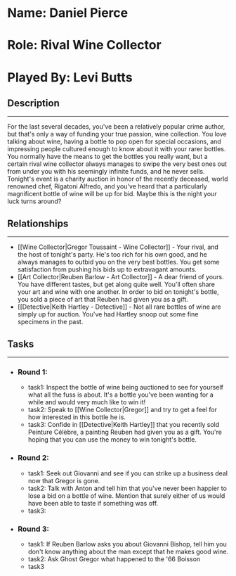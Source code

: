 # Name: Daniel Pierce
# Role: Rival Wine Collector
# Played By: Levi Butts

## Description
---
For the last several decades, you've been a relatively popular crime author, but that's only a way of funding your true passion, wine collection. You love talking about wine, having a bottle to pop open for special occasions, and impressing people cultured enough to know about it with your rarer bottles. You normally have the means to get the bottles you really want, but a certain rival wine collector always manages to swipe the very best ones out from under you with his seemingly infinite funds, and he never sells. Tonight's event is a charity auction in honor of the recently deceased, world renowned chef, Rigatoni Alfredo, and you've heard that a particularly magnificent bottle of wine will be up for bid. Maybe this is the night your luck turns around?

## Relationships
---
- [[Wine Collector|Gregor Toussaint - Wine Collector]]  - Your rival, and the host of tonight's party. He's too rich for his own good, and he always manages to outbid you on the very best bottles. You get some satisfaction from pushing his bids up to extravagant amounts.
- [[Art Collector|Reuben Barlow - Art Collector]]  - A dear friend of yours. You have different tastes, but get along quite well. You'll often share your art and wine with one another. In order to bid on tonight's bottle, you sold a piece of art that Reuben had given you as a gift.
- [[Detective|Keith Hartley - Detective]]  - Not all rare bottles of wine are simply up for auction. You've had Hartley snoop out some fine specimens in the past.

## Tasks
___
- ### Round 1:
	- task1:  Inspect the bottle of wine being auctioned to see for yourself what all the fuss is about. It's a bottle you've been wanting for a while and would very much like to win it!
	- task2:  Speak to [[Wine Collector|Gregor]] and try to get a feel for how interested in this bottle he is.
	- task3:  Confide in [[Detective|Keith Hartley]] that you recently sold Peinture Célèbre, a painting Reuben had given you as a gift. You're hoping that you can use the money to win tonight's bottle.
- ### Round 2:
	- task1: Seek out Giovanni and see if you can strike up a business deal now that Gregor is gone.
	- task2: Talk with Anton and tell him that you've never been happier to lose a bid on a bottle of wine. Mention that surely either of us would have been able to taste if something was off.
	- task3:
- ### Round 3:
	- task1: If Reuben Barlow asks you about Giovanni Bishop, tell him you don't know anything about the man except that he makes good wine.
	- task2: Ask Ghost Gregor what happened to the '66 Boisson
	- task3